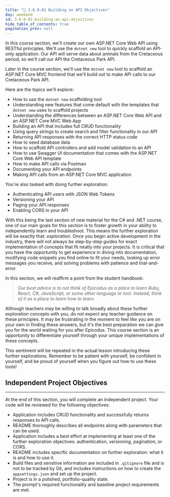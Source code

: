 ```yaml
---
title: "📓 3.6.0.01 Building an API Objectives"
day: weekend
id: 3-6-0-01-building-an-api-objectives
hide_table_of_contents: true
pagination_prev: null
---
```


In this course section, we'll create our own ASP.NET Core Web API using RESTful principles. We'll use the `dotnet new` tool to quickly scaffold an API-only application. Our API will serve data about animals from the Cretaceous period, so we'll call our API the Cretaceous Park API.

Later in the course section, we'll use the `dotnet new` tool to scaffold an ASP.NET Core MVC frontend that we'll build out to make API calls to our Cretaceous Park API. 

Here are the topics we'll explore:

* How to use the `dotnet new` scaffolding tool
* Understanding new features that come default with the templates that `dotnet new` uses to scaffold projects
* Understanding the differences between an ASP.NET Core Web API and an ASP.NET Core MVC Web App
* Building an API that includes full CRUD functionality
* Using query strings to create search and filter functionality in our API
* Returning API responses with the correct HTTP status code
* How to seed database data
* How to scaffold API controllers and add model validation to an API
* How to use Swagger UI documentation that comes with the ASP.NET Core Web API template
* How to make API calls via Postman
* Documenting your API endpoints
* Making API calls from an ASP.NET Core MVC application 

You're also tasked with doing further exploration:

* Authenticating API users with JSON Web Tokens
* Versioning your API
* Paging your API responses
* Enabling CORS in your API

With this being the last section of new material for the C# and .NET course, one of our main goals for this section is to foster growth in your ability to independently learn and troubleshoot. This means the further exploration will be exactly that: *exploration*. Once you begin active development in the industry, there will not always be step-by-step guides for exact implementation of concepts that fit neatly into your projects. It is critical that you have the opportunity to get experience in diving into documentation, modifying code snippets you find online to fit your needs, looking up error messages you receive, and solving problems with patience and trial-and-error. 

In this section, we will reaffirm a point from the student handbook: 

> _Our best advice is to not think of Epicodus as a place to learn Ruby, React, C#, JavaScript, or some other language or tool. Instead, think of it as a place to learn how to learn._ 

Although teachers _may_ be willing to talk broadly about these further exploration concepts with you, do not expect any teacher guidance on these principles. It may be frustrating in the moment to feel like you are on your own in finding these answers, but it's the best preparation we can give you for the world waiting for you after Epicodus. This course section is an opportunity to differentiate yourself through your unique implementations of these concepts. 

This sentiment will be repeated in the actual lesson introducing these further explorations. Remember to be patient with yourself, be confident in yourself, and be proud of yourself when you figure out how to use these tools!

## Independent Project Objectives
---

At the end of this section, you will complete an independent project. Your code will be reviewed for the following objectives:

* Application includes CRUD functionality and successfully returns responses to API calls.
* README thoroughly describes all endpoints along with parameters that can be used.
* Application includes a best effort at implementing at least one of the further exploration objectives: authentication, versioning, pagination, or CORS.
* README includes specific documentation on further exploration: what it is and how to use it.
* Build files and sensitive information are included in `.gitignore` file and is not to be tracked by Git, and includes instructions on how to create the `appsettings.json` and set up the project.
* Project is in a polished, portfolio-quality state.
* The prompt's required functionality and baseline project requirements are met.
